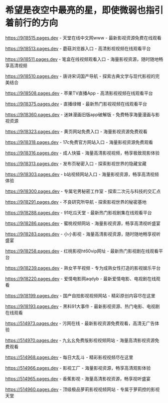 # 希望是夜空中最亮的星，即使微弱也指引着前行的方向

https://9i18515.pages.dev - 天堂在线中文网www - 最新影视资源免费在线观看

https://9i18513.pages.dev - 蘑菇浏览器入口 - 高清影视视频在线观看平台

https://9i18511.pages.dev - 笔盒在线视频观看入口 - 海量影视资源，随时随地畅享高清视频

https://9i18510.pages.dev - 唐诗宋词国产导航 - 探索古典文学与现代影视的完美结合

https://9i18508.pages.dev - 苹果TV直播App - 高清影视视频在线观看平台

https://9i18375.pages.dev - 直播绿帽 - 最新热门影视视频在线观看平台

https://9i18360.pages.dev - 迷妹漫画旧版app破解版 - 免费畅享海量漫画与影视资源

https://9i18323.pages.dev - 黄页网站免费入口 - 海量影视资源免费观看

https://9i18318.pages.dev - 17c免费官方网站入口 - 海量影视资源免费观看

https://9i18316.pages.dev - 成人快猫 - 海量高清影视视频，畅享极致观影体验

https://9i18313.pages.dev - 发布页秘密入口 - 探索影视世界的隐藏宝藏

https://9i18303.pages.dev - b站视频网站入口 - 海量影视资源，畅享高清视频体验

https://9i18300.pages.dev - 专属宅男秘密工作室 - 探索二次元与科技的交汇点

https://9i18291.pages.dev - 不良研究所导航 - 探索影视世界的秘密基地

https://9i18288.pages.dev - 91吃瓜天堂 - 最新热门影视剧集在线观看平台

https://9i18286.pages.dev - 蜜桃视频网站 - 海量影视资源，畅享高清视听盛宴

https://9i18283.pages.dev - 小小影视 - 海量高清影视资源，随时随地畅享视听盛宴

https://9i18258.pages.dev - 红桃影视ht60vip网址 - 最新热门影视剧在线观看平台

https://9i18239.pages.dev - 熟女芊芊视频 - 专为成熟女性打造的影视娱乐平台

https://9i18220.pages.dev - 爱情电影网aqdyb - 最新爱情电影、电视剧在线观看

https://9i18199.pages.dev - 国产自拍影视视频网站 - 精彩原创内容尽在这里

https://9i18193.pages.dev - 黑料91大事件 - 最新影视资源、热门电影、电视剧在线观看

https://514973.pages.dev - 污网在线 - 最新影视资源免费观看，高清无广告体验

https://514970.pages.dev - 九幺幺免费版影视视频网站 - 海量高清影视资源免费观看

https://514968.pages.dev - 每日大乱斗 - 精彩影视视频尽在这里

https://514966.pages.dev - 影视工厂 - 海量影视资源，畅享高清观影体验

https://514965.pages.dev - 香蕉影视 - 海量高清影视资源，畅享视听盛宴

https://514960.pages.dev - 顶级极品萝莉影视视频网站 - 专属于萝莉控的影视天堂
